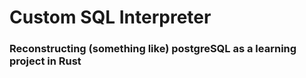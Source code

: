 # Custom SQL Interpreter
### Reconstructing (something like) postgreSQL as a learning project in Rust

